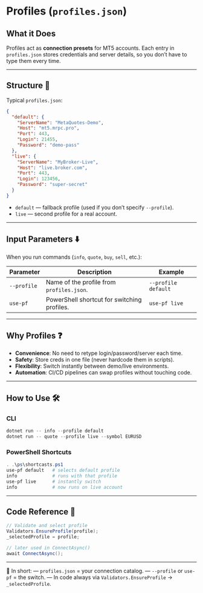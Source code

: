 # Profiles (`profiles.json`)

## What it Does

Profiles act as **connection presets** for MT5 accounts.
Each entry in `profiles.json` stores credentials and server details, so you don’t have to type them every time.

---

## Structure 📂

Typical `profiles.json`:

```json
{
  "default": {
    "ServerName": "MetaQuotes-Demo",
    "Host": "mt5.mrpc.pro",
    "Port": 443,
    "Login": 21455,
    "Password": "demo-pass"
  },
  "live": {
    "ServerName": "MyBroker-Live",
    "Host": "live.broker.com",
    "Port": 443,
    "Login": 123456,
    "Password": "super-secret"
  }
}
```

* `default` — fallback profile (used if you don’t specify `--profile`).
* `live` — second profile for a real account.

---

## Input Parameters ⬇️

When you run commands (`info`, `quote`, `buy`, `sell`, etc.):

| Parameter   | Description                                 | Example             |
| ----------- | ------------------------------------------- | ------------------- |
| `--profile` | Name of the profile from `profiles.json`.   | `--profile default` |
| `use-pf`    | PowerShell shortcut for switching profiles. | `use-pf live`       |

---

## Why Profiles ❓

* **Convenience**: No need to retype login/password/server each time.
* **Safety**: Store creds in one file (never hardcode them in scripts).
* **Flexibility**: Switch instantly between demo/live environments.
* **Automation**: CI/CD pipelines can swap profiles without touching code.

---

## How to Use 🛠️

### CLI

```powershell
dotnet run -- info --profile default
dotnet run -- quote --profile live --symbol EURUSD
```

### PowerShell Shortcuts

```powershell
. .\ps\shortcasts.ps1
use-pf default   # selects default profile
info             # runs with that profile
use-pf live      # instantly switch
info             # now runs on live account
```

---

## Code Reference 🧩

```csharp
// Validate and select profile
Validators.EnsureProfile(profile);
_selectedProfile = profile;

// later used in ConnectAsync()
await ConnectAsync();
```

---

📌 In short:
— `profiles.json` = your connection catalog.
— `--profile` or `use-pf` = the switch.
— In code always via `Validators.EnsureProfile` → `_selectedProfile`.
